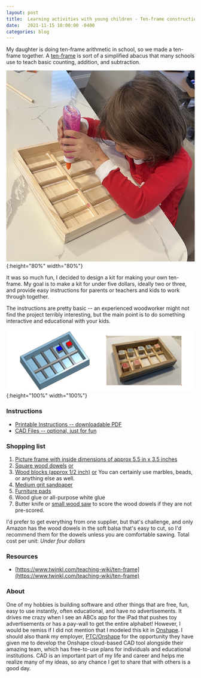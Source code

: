```yaml
---
layout: post
title:  Learning activities with young children - Ten-frame construction kit
date:   2021-11-15 10:00:00 -0400
categories: blog
---
```

My daughter is doing ten-frame arithmetic in school, so we made a ten-frame together.  A [ten-frame](https://www.twinkl.com/teaching-wiki/ten-frame) is sort of a simplified abacus that many
schools use to teach basic counting, addition, and subtraction.

![Ten frame in progress](/assets/images/ten_frame_progress.jpg){:height="80%" width="80%"}

It was so much fun, I decided to design a kit for making your own ten-frame.
My goal is to make a kit for under five dollars, ideally two or three, and provide easy instructions for parents or teachers and kids to work through together.

The instructions are pretty basic --
an experienced woodworker might not find the project terribly interesting, but the main point is to do something interactive and educational with your kids.

![Ten frame kit](/assets/images/ten_frame.png){:height="100%" width="100%"}

### Instructions
* [Printable Instructions -- downloadable PDF](/assets/images/ten_frame.pdf)
* [CAD Files -- optional, just for fun](https://cad.onshape.com/documents/033ab6e463a810fad8bfef37/w/a2aa6eac0668a06b18d959c6/e/ce30e75c3017520dc9c206f1)

### Shopping list
1.  [Picture frame with inside dimensions of approx 5.5 in x 3.5 inches](https://www.michaels.com/wooden-rectangle-5in-x-4in-shadow-box-by-artminds/10647882.html)
2.  [Square wood dowels](https://www.amazon.com/gp/product/B096P63WYV/ref=ox_sc_act_title_1?smid=A3BTZYV8IYFCZ9&psc=1)
 [or](https://www.michaels.com/12in-wooden-square-dowels-by-creatology/10422270.html)
3.  [Wood blocks (approx 1/2 inch)](https://www.amazon.com/gp/product/B07RHW43PZ/ref=ewc_pr_img_1?smid=A1DAYYSW7X7ON2&psc=1) [or](https://www.hobbylobby.com/Crafts-Hobbies/Wood-Crafting/Unfinished-Wood/Wood-Cubes---1-2%22/p/20944)  You can certainly use marbles, beads, or anything else as well.
4.  [Medium grit sandpaper](https://www.amazon.com/dp/B08D3CBY1V/ref=cm_sw_em_r_mt_dp_TTFDTC8EBJFHXN1F8NKF?_encoding=UTF8&psc=1)
5.  [Furniture pads](https://www.amazon.com/dp/B082VJZ63B/ref=cm_sw_em_r_mt_dp_FBNSCXEHM3RHBM3T9XNT?_encoding=UTF8&psc=1)
6.  Wood glue or all-purpose white glue
7.  Butter knife or [small wood saw](https://www.amazon.com/dp/B000BRBZYC/ref=cm_sw_em_r_mt_dp_KX84M5283GT5BBT9V497?_encoding=UTF8&psc=1) to score the wood dowels if they are not pre-scored.

I'd prefer to get everything from one supplier, but that's challenge, and only Amazon has
the wood dowels in the soft balsa that's easy to cut, so I'd recommend them for the dowels
unless you are comfortable sawing.  Total cost per unit: *Under four dollars*

### Resources
* [https://www.twinkl.com/teaching-wiki/ten-frame](https://www.twinkl.com/teaching-wiki/ten-frame)

### About
One of my hobbies is building software and other things that are free, fun, easy to use instantly, often educational, and have no advertisements.
It drives me crazy when I see an ABCs app for the iPad that pushes toy advertisements or has a pay-wall to get the
entire alphabet!  However, I would be remiss if I did not mention that I modeled this kit in [Onshape](https://www.onshape.com).  I should also thank my employer, [PTC/Onshape](https://www.onshape.com) for the opportunity they have given me to develop the Onshape cloud-based CAD tool alongside their amazing team, which has free-to-use plans for individuals and educational institutions.  CAD is an important part of my life and career and helps me realize many of my ideas, so any chance I get to share that with others is a good day.
